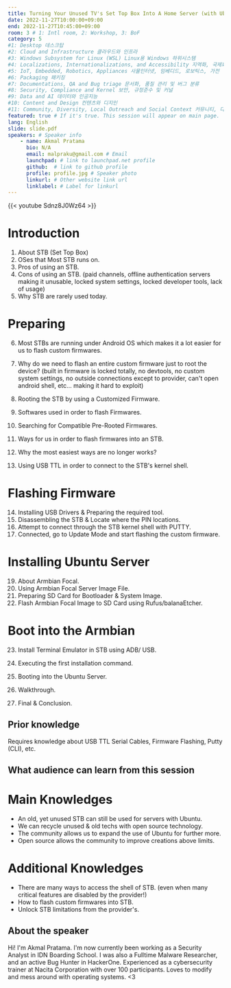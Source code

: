 ```yaml
---
title: Turning Your Unused TV's Set Top Box Into A Home Server (with Ubuntu Server)
date: 2022-11-27T10:00:00+09:00
end: 2022-11-27T10:45:00+09:00
room: 3 # 1: Intl room, 2: Workshop, 3: BoF
category: 5
#1: Desktop 데스크탑
#2: Cloud and Infrastructure 클라우드와 인프라
#3: Windows Subsystem for Linux (WSL) Linux용 Windows 하위시스템
#4: Localizations, Internationalizations, and Accessibility 지역화, 국제화 및 접근성
#5: IoT, Embedded, Robotics, Appliances 사물인터넷, 임베디드, 로보틱스, 가전
#6: Packaging 패키징
#7: Documentations, QA and Bug triage 문서화, 품질 관리 및 버그 분류
#8: Security, Compliance and Kernel 보안, 규정준수 및 커널
#9: Data and AI 데이터와 인공지능
#10: Content and Design 컨텐츠와 디지인
#11: Community, Diversity, Local Outreach and Social Context 커뮤니티, 다양성, 지역 사회 협력과 사회적 관점
featured: true # If it's true. This session will appear on main page.
lang: English
slide: slide.pdf
speakers: # Speaker info
    - name: Akmal Pratama
      bio: N/A
      email: malpraku@gmail.com # Email
      launchpad: # link to launchpad.net profile
      github:  # link to github profile
      profile: profile.jpg # Speaker photo
      linkurl: # Other website link url
      linklabel: # Label for linkurl
---
```


{{< youtube Sdnz8J0Wz64 >}}

Introduction
================================
1. About STB (Set Top Box)
2. OSes that Most STB runs on.
3. Pros of using an STB.
4. Cons of using an STB.
(paid channels, offline authentication servers making it unusable,
locked system settings, locked developer tools, lack of usage)
5. Why STB are rarely used today.

Preparing
================================
6. Most STBs are running under Android OS which makes it a lot easier for us to flash custom firmwares.
7. Why do we need to flash an entire custom firmware just to root the device?
(built in firmware is locked totally, no devtools, no custom system settings, no outside connections except to provider, can't open android shell, etc... making it hard to exploit)
8. Rooting the STB by using a Customized Firmware.
9. Softwares used in order to flash Firmwares.
10. Searching for Compatible Pre-Rooted Firmwares.

11. Ways for us in order to flash firmwares into an STB.
12. Why the most easiest ways are no longer works?
13. Using USB TTL in order to connect to the STB's kernel shell.

Flashing Firmware
================================
14. Installing USB Drivers & Preparing the required tool.
15. Disassembling the STB & Locate where the PIN locations.
16. Attempt to connect through the STB kernel shell with PUTTY.
17. Connected, go to Update Mode and start flashing the custom firmware.

Installing Ubuntu Server
================================
19. About Armbian Focal.
20. Using Armbian Focal Server Image File.
21. Preparing SD Card for Bootloader & System Image.
22. Flash Armbian Focal Image to SD Card using Rufus/balanaEtcher.

Boot into the Armbian
================================
23. Install Terminal Emulator in STB using ADB/ USB.
24. Executing the first installation command.
25. Booting into the Ubuntu Server.
26. Walkthrough.

27. Final & Conclusion.

## Prior knowledge
Requires knowledge about USB TTL Serial Cables, Firmware Flashing, Putty (CLI),  etc.

## What audience can learn from this session
Main Knowledges
=====================================
- An old, yet unused STB can still be used for servers with Ubuntu.
- We can recycle unused & old techs with open source technology.
- The community allows us to expand the use of Ubuntu for further more.
- Open source allows the community to improve creations above limits.

Additional Knowledges
=====================================
- There are many ways to access the shell of STB. 
(even when many critical features are disabled by the provider!)
- How to flash custom firmwares into STB.
- Unlock STB limitations from the provider's.

## About the speaker
Hi! I'm Akmal Pratama. I'm now currently been working as a Security Analyst in IDN Boarding School. I was also a Fulltime Malware Researcher, and an active Bug Hunter in HackerOne. Experienced as a cybersecurity trainer at Nacita Corporation with over 100 participants. Loves to modify and mess around with operating systems. <3